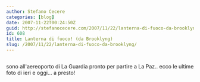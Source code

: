 ```yaml
---
author: Stefano Cecere
categories: [blog]
date: 2007-11-22T00:24:50Z
guid: http://stefanocecere.com/2007/11/22/lanterna-di-fuoco-da-brooklyng/
id: 608
title: Lanterna di fuoco! (da Brooklyng)
slug: /2007/11/22/lanterna-di-fuoco-da-brooklyng/
---
```


<div>
  <a href="http://www.flickr.com/photos/krur/2052961067/" title="photo sharing"><img src="http://farm3.static.flickr.com/2004/2052961067_07197746d4.jpg" alt="" /></a>
</div>

sono all'aereoporto di La Guardia pronto per partire a La Paz.. ecco le ultime foto di ieri e oggi… a presto!